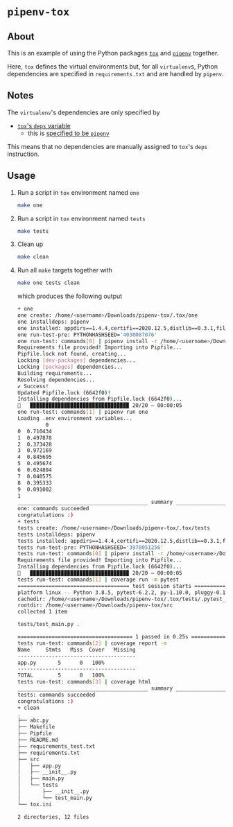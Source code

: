 # `pipenv-tox`

## About
This is an example of using the Python packages [`tox`](https://tox.readthedocs.io/en/latest/) and [`pipenv`](https://docs.pipenv.org/) together.

Here, `tox` defines the virtual environments but, for all `virtualenv`s, Python dependencies are specified in `requirements.txt` and are handled by `pipenv`.

## Notes
The `virtualenv`'s dependencies are only specified by
  - [`tox`'s `deps` variable](https://tox.readthedocs.io/en/latest/example/basic.html#depending-on-requirements-txt-or-defining-constraints)
    - this is [specified to be `pipenv`](https://pipenv.kennethreitz.org/en/latest/advanced/#tox-automation-project)

This means that no dependencies are manually assigned to `tox`'s `deps` instruction.

## Usage
1. Run a script in `tox` environment named `one`
   ```bash
   make one
   ```
2. Run a script in `tox` environment named `tests`
   ```bash
   make tests
   ```
3. Clean up
   ```bash
   make clean
   ```
4. Run all `make` targets together with
   ```bash
   make one tests clean
   ```
   which produces the following output
   ```bash
   + one
   one create: /home/<username>/Downloads/pipenv-tox/.tox/one
   one installdeps: pipenv
   one installed: appdirs==1.4.4,certifi==2020.12.5,distlib==0.3.1,filelock==3.0.12,pipenv==2020.11.15,six==1.15.0,virtualenv==20.4.2,virtualenv-clone==0.5.4
   one run-test-pre: PYTHONHASHSEED='4030087076'
   one run-test: commands[0] | pipenv install -r /home/<username>/Downloads/pipenv-tox/requirements.txt
   Requirements file provided! Importing into Pipfile...
   Pipfile.lock not found, creating...
   Locking [dev-packages] dependencies...
   Locking [packages] dependencies...
   Building requirements...
   Resolving dependencies...
   ✔ Success! 
   Updated Pipfile.lock (6642f0)!
   Installing dependencies from Pipfile.lock (6642f0)...
   🐍   ▉▉▉▉▉▉▉▉▉▉▉▉▉▉▉▉▉▉▉▉▉▉▉▉▉▉▉▉▉▉▉▉ 20/20 — 00:00:05
   one run-test: commands[1] | pipenv run one
   Loading .env environment variables...
            0
   0  0.710434
   1  0.497878
   2  0.373428
   3  0.972169
   4  0.845695
   5  0.495674
   6  0.024804
   7  0.040575
   8  0.395333
   9  0.091002
   1
   __________________________________________ summary ___________________________________________
   one: commands succeeded
   congratulations :)
   + tests
   tests create: /home/<username>/Downloads/pipenv-tox/.tox/tests
   tests installdeps: pipenv
   tests installed: appdirs==1.4.4,certifi==2020.12.5,distlib==0.3.1,filelock==3.0.12,pipenv==2020.11.15,six==1.15.0,virtualenv==20.4.2,virtualenv-clone==0.5.4
   tests run-test-pre: PYTHONHASHSEED='3978051256'
   tests run-test: commands[0] | pipenv install -r /home/<username>/Downloads/pipenv-tox/requirements_test.txt
   Requirements file provided! Importing into Pipfile...
   Installing dependencies from Pipfile.lock (6642f0)...
   🐍   ▉▉▉▉▉▉▉▉▉▉▉▉▉▉▉▉▉▉▉▉▉▉▉▉▉▉▉▉▉▉▉▉ 20/20 — 00:00:05
   tests run-test: commands[1] | coverage run -m pytest
   ==================================== test session starts =====================================
   platform linux -- Python 3.8.5, pytest-6.2.2, py-1.10.0, pluggy-0.13.1
   cachedir: /home/<username>/Downloads/pipenv-tox/.tox/tests/.pytest_cache
   rootdir: /home/<username>/Downloads/pipenv-tox/src
   collected 1 item                                                                             

   tests/test_main.py .                                                                   [100%]

   ===================================== 1 passed in 0.25s ======================================
   tests run-test: commands[2] | coverage report -m
   Name     Stmts   Miss  Cover   Missing
   --------------------------------------
   app.py       5      0   100%
   --------------------------------------
   TOTAL        5      0   100%
   tests run-test: commands[3] | coverage html
   __________________________________________ summary ___________________________________________
   tests: commands succeeded
   congratulations :)
   + clean
   .
   ├── abc.py
   ├── Makefile
   ├── Pipfile
   ├── README.md
   ├── requirements_test.txt
   ├── requirements.txt
   ├── src
   │   ├── app.py
   │   ├── __init__.py
   │   ├── main.py
   │   └── tests
   │       ├── __init__.py
   │       └── test_main.py
   └── tox.ini

   2 directories, 12 files
   ```
